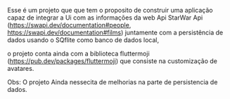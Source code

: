 Esse é um projeto que que tem o proposito de construir uma aplicação capaz de integrar a Ui com as informações da web Api StarWar Api (https://swapi.dev/documentation#people, https://swapi.dev/documentation#films) juntamente com a persistência de dados usando o SQflite como banco de dados local,

o projeto conta ainda com a biblioteca fluttermoji (https://pub.dev/packages/fluttermoji) que consiste na customização de avatares.


Obs: O projeto Ainda nessecita de melhorias na parte de persistencia de dados.


